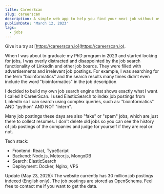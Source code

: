 ```yaml
---
title: CareerScan
slug: careerscan
description: A simple web app to help you find your next job without overwhelming by advertisements.
publishDate: 'March 12, 2023'
tags:
  - jobs
---
```


Give it a try at [https://careerscan.io](https://careerscan.io).

When I was about to graduate my PhD program in 2023 and started looking for jobs,
I was overly distracted and disappointed by the job search functionality of LinkedIn and other job boards.
They were filled with advertisements and irrelevant job postings.
For example, I was searching for the term "bioinformatics" and the search results many times didn't even include the word "bioinformatics" in the job description.

I decided to build my own job search engine that shows exactly what I want.
I called it CareerScan.
I used ElasticSearch to index job postings from LinkedIn so I can search using complex queries, such as:
"bioinformatics" AND "python" AND NOT "intern".

Many job postings these days are also "fake" or "spam" jobs, which are just there to collect resumes.
I don't delete old jobs so you can see the history of job postings of the companies and judge for yourself if they are real or not.

Tech stack: 
- Frontend: React, TypeScript
- Backend: Node.js, Meteor.js, MongoDB
- Search: ElasticSearch
- Deployment: Docker, Nginx, VPS

Update (May 23, 2025): The website currently has 30 million job postings indexed (English only).
The job postings are stored as OpenSchema.
Feel free to contact me if you want to get the data.
